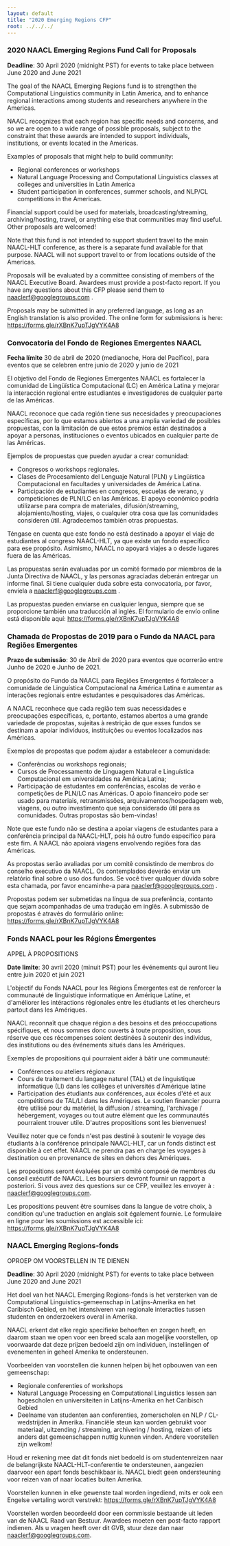 ```yaml
---
layout: default
title: "2020 Emerging Regions CFP"
root: ../../../
---
```


### 2020 NAACL Emerging Regions Fund Call for Proposals

__Deadline__: 30 April 2020 (midnight PST) for events to take place between June 2020 and June 2021


The goal of the NAACL Emerging Regions fund is to strengthen the Computational Linguistics community in Latin America, and to enhance regional interactions among students and researchers anywhere in the Americas.

NAACL recognizes that each region has specific needs and concerns, and so we are open to a wide range of possible proposals, subject to the constraint that these awards are intended to support individuals, institutions, or events located in the Americas. 

Examples of proposals that might help to build community:

- Regional conferences or workshops
- Natural Language Processing and Computational Linguistics classes at colleges and universities in Latin America
- Student participation in conferences, summer schools, and NLP/CL competitions in the Americas.

Financial support could be used for materials, broadcasting/streaming, archiving/hosting, travel, or anything else that communities may find useful. Other proposals are welcomed!

Note that this fund is not intended to support student travel to the main NAACL-HLT conference, as there is a separate fund available for that purpose. NAACL will not support travel to or from locations outside of the Americas.

Proposals will be evaluated by a committee consisting of members of the NAACL Executive Board. Awardees must provide a post-facto report. If you have any questions about this CFP please send them to <naaclerf@googlegroups.com> .

Proposals may be submitted in any preferred language, as long as an English translation is also provided. The online form for submissions is here: https://forms.gle/rXBnK7upTJgVYK4A8


### Convocatoria del Fondo de Regiones Emergentes NAACL



__Fecha límite__ 30 de abril de 2020 (medianoche, Hora del Pacífico), para eventos que se celebren entre junio de 2020 y junio de 2021

El objetivo del Fondo de Regiones Emergentes NAACL es fortalecer la comunidad de Lingüística Computacional (LC) en América Latina y mejorar la interacción regional entre estudiantes e investigadores de cualquier parte de las Américas.

NAACL reconoce que cada región tiene sus necesidades y preocupaciones específicas, por lo que estamos abiertos a una amplia variedad de posibles propuestas, con la limitación de que estos premios están destinados a apoyar a personas, instituciones o eventos ubicados en cualquier parte de las Américas.

Ejemplos de propuestas que pueden ayudar a crear comunidad:
- Congresos o workshops regionales.
- Clases de Procesamiento del Lenguaje Natural (PLN) y Lingüística Computacional en facultades y universidades de América Latina.
- Participación de estudiantes en congresos, escuelas de verano, y competiciones de PLN/LC en las Américas.
El apoyo económico podría utilizarse para compra de materiales, difusión/streaming, alojamiento/hosting, viajes, o cualquier otra cosa que las comunidades consideren útil. Agradecemos también otras propuestas.

Téngase en cuenta que este fondo no está destinado a apoyar el viaje de estudiantes al congreso NAACL-HLT, ya que existe un fondo específico para ese propósito. Asimismo, NAACL no apoyará viajes a o desde lugares fuera de las Américas.

Las propuestas serán evaluadas por un comité formado por miembros de la Junta Directiva de NAACL, y las personas agraciadas deberán entregar un informe final. Si tiene cualquier duda sobre esta convocatoria, por favor, envíela a naaclerf@googlegroups.com .
 
Las propuestas pueden enviarse en cualquier lengua, siempre que se proporcione también una traducción al inglés. El formulario de envío online está disponible aquí: https://forms.gle/rXBnK7upTJgVYK4A8


### Chamada de Propostas de 2019 para o Fundo da NAACL para Regiões Emergentes

__Prazo de submissão__: 30 de Abril de 2020 para eventos que ocorrerão entre Junho de 2020 e Junho de 2021.


O propósito do Fundo da NAACL para Regiões Emergentes é fortalecer a comunidade de Linguística Computacional na América Latina e aumentar as interações regionais entre estudantes e pesquisadores das Américas.
 
A NAACL reconhece que cada região tem suas necessidades e preocupações específicas, e, portanto, estamos abertos a uma grande variedade de propostas, sujeitas à restrição de que esses fundos se destinam a apoiar indivíduos, instituições ou eventos localizados nas Américas.
 
Exemplos de propostas que podem ajudar a estabelecer a comunidade:
- Conferências ou workshops regionais; 
- Cursos de Processamento de Linguagem Natural e Linguística Computacional em universidades na América Latina;
- Participação de estudantes em conferências, escolas de verão e competições de PLN/LC nas Américas.
O apoio financeiro pode ser usado para materiais, retransmissões, arquivamentos/hospedagem web, viagens, ou outro investimento que seja considerado útil para as comunidades. Outras propostas são bem-vindas!
 
Note que este fundo não se destina a apoiar viagens de estudantes para a conferência principal da NAACL-HLT, pois há outro fundo específico para este fim. A NAACL não apoiará viagens envolvendo regiões fora das Américas.
 
As propostas serão avaliadas por um comitê consistindo de membros do conselho executivo da NAACL. Os contemplados deverão enviar um relatório final sobre o uso dos fundos. Se você tiver qualquer dúvida sobre esta chamada, por favor encaminhe-a para   naaclerf@googlegroups.com .
 
Propostas podem ser submetidas na língua de sua preferência, contanto que sejam acompanhadas de uma tradução em inglês. A submissão de propostas é através do formulário online: https://forms.gle/rXBnK7upTJgVYK4A8     

### Fonds NAACL pour les Régions Émergentes

APPEL À PROPOSITIONS

__Date limite__: 30 avril 2020 (minuit PST) pour les événements qui auront lieu entre juin 2020 et juin 2021

L'objectif du Fonds NAACL pour les Régions Émergentes est de renforcer la communauté de linguistique informatique en Amérique Latine, et d'améliorer les intéractions régionales entre les étudiants et les chercheurs partout dans les Amériques.

NAACL reconnaît que chaque région a des besoins et des préoccupations spécifiques, et nous sommes donc ouverts à toute proposition, sous réserve que ces récompenses soient destinées à soutenir des individus, des institutions ou des événements situés dans les Amériques.

Exemples de propositions qui pourraient aider à bâtir une communauté:
- Conférences ou ateliers régionaux
- Cours de traitement du langage naturel (TAL) et de linguistique informatique (LI) dans les collèges et universités d'Amérique latine
- Participation des étudiants aux conférences, aux écoles d'été et aux compétitions de TAL/LI dans les Amériques.
Le soutien financier pourra être utilisé pour du matériel, la diffusion / streaming, l'archivage / hébergement, voyages ou tout autre élément que les communautés pourraient trouver utile. D'autres propositions sont les bienvenues!

Veuillez noter que ce fonds n'est pas destiné à soutenir le voyage des étudiants à la conférence principale NAACL-HLT, car un fonds distinct est disponible à cet effet. NAACL ne prendra pas en charge les voyages à destination ou en provenance de sites en dehors des Amériques.

Les propositions seront évaluées par un comité composé de membres du conseil exécutif de NAACL. Les boursiers devront fournir un rapport a posteriori. Si vous avez des questions sur ce CFP, veuillez les envoyer à : naaclerf@googlegroups.com.

Les propositions peuvent être soumises dans la langue de votre choix, à condition qu'une traduction en anglais soit également fournie. Le formulaire en ligne pour les soumissions est accessible ici: https://forms.gle/rXBnK7upTJgVYK4A8

### NAACL Emerging Regions-fonds

OPROEP OM VOORSTELLEN IN TE DIENEN

__Deadline__: 30 April 2020 (midnight PST) for events to take place between June 2020 and June 2021

Het doel van het NAACL Emerging Regions-fonds is het versterken van de Computational Linguistics-gemeenschap in  Latijns-Amerika en het Caribisch Gebied, en het intensiveren van regionale interacties tussen studenten en onderzoekers overal in Amerika.

NAACL erkent dat elke regio specifieke behoeften en zorgen heeft, en daarom staan we open voor een breed scala aan mogelijke voorstellen, op voorwaarde dat deze prijzen bedoeld zijn om individuen, instellingen of evenementen in geheel Amerika te ondersteunen.

Voorbeelden van voorstellen die kunnen helpen bij het opbouwen van een gemeenschap:
- Regionale conferenties of workshops
- Natural Language Processing en Computational Linguistics lessen aan hogescholen en universiteiten in Latijns-Amerika en het Caribisch Gebied
- Deelname van studenten aan conferenties, zomerscholen en NLP / CL-wedstrijden in Amerika.
Financiële steun kan worden gebruikt voor materiaal, uitzending / streaming, archivering / hosting, reizen of iets anders dat gemeenschappen nuttig kunnen vinden. Andere voorstellen zijn welkom!

Houd er rekening mee dat dit fonds niet bedoeld is om studentenreizen naar de belangrijkste NAACL-HLT-conferentie te ondersteunen, aangezien daarvoor een apart fonds beschikbaar is. NAACL biedt geen ondersteuning voor reizen van of naar locaties buiten Amerika.

Voorstellen kunnen in elke gewenste taal worden ingediend, mits er ook een Engelse vertaling wordt verstrekt:  https://forms.gle/rXBnK7upTJgVYK4A8

Voorstellen worden beoordeeld door een commissie bestaande uit leden van de NAACL Raad van Bestuur. Awardees moeten een post-facto rapport indienen. Als u vragen heeft over dit GVB, stuur deze dan naar <naaclerf@googlegroups.com>. 

